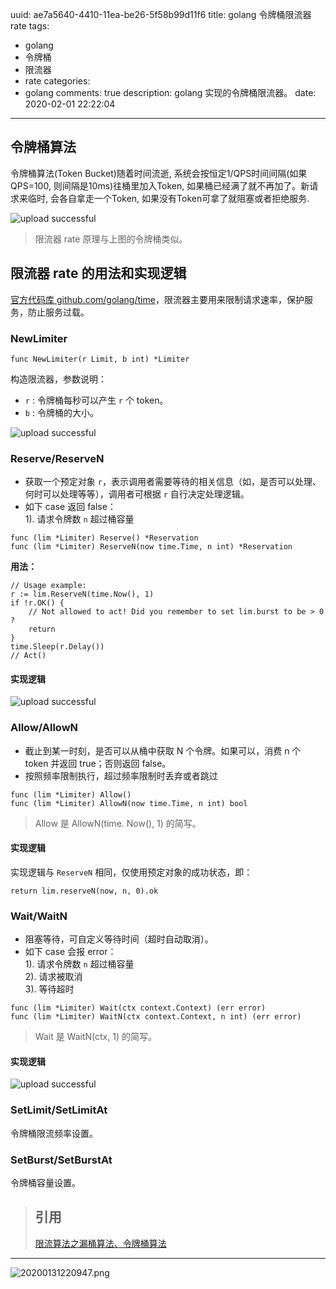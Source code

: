 uuid: ae7a5640-4410-11ea-be26-5f58b99d11f6
title: golang 令牌桶限流器 rate
tags:
  - golang
  - 令牌桶
  - 限流器
  - rate
categories:
  - golang
comments: true
description: golang 实现的令牌桶限流器。
date: 2020-02-01 22:22:04
---
<!--more-->

## 令牌桶算法

令牌桶算法(Token Bucket)随着时间流逝, 系统会按恒定1/QPS时间间隔(如果QPS=100, 则间隔是10ms)往桶里加入Token, 如果桶已经满了就不再加了。新请求来临时, 会各自拿走一个Token, 如果没有Token可拿了就阻塞或者拒绝服务.

![upload successful](/images/leunggeorge.github.io-image-4.png)

> 限流器 rate 原理与上图的令牌桶类似。

## 限流器 rate 的用法和实现逻辑

[官方代码库 github.com/golang/time](https://github.com/golang/time)，限流器主要用来限制请求速率，保护服务，防止服务过载。

### NewLimiter
```
func NewLimiter(r Limit, b int) *Limiter
```

构造限流器，参数说明：  
* `r` : 令牌桶每秒可以产生 `r` 个 token。  
* `b` : 令牌桶的大小。

![upload successful](/images/leunggeorge.github.io-image-8.png)

### Reserve/ReserveN

* 获取一个预定对象 `r`，表示调用者需要等待的相关信息（如，是否可以处理、何时可以处理等等），调用者可根据 `r` 自行决定处理逻辑。
* 如下 case 返回 false：    
  1). 请求令牌数 `n` 超过桶容量   

```
func (lim *Limiter) Reserve() *Reservation
func (lim *Limiter) ReserveN(now time.Time, n int) *Reservation
```

**用法：**

```
// Usage example:
r := lim.ReserveN(time.Now(), 1)
if !r.OK() {
    // Not allowed to act! Did you remember to set lim.burst to be > 0 ?
    return
}
time.Sleep(r.Delay())
// Act()
```

#### 实现逻辑

![upload successful](/images/leunggeorge.github.io-image-5.png)

### Allow/AllowN

* 截止到某一时刻，是否可以从桶中获取 N 个令牌。如果可以，消费 n 个 token 并返回 true；否则返回 false。 
* 按照频率限制执行，超过频率限制时丢弃或者跳过

```
func (lim *Limiter) Allow()
func (lim *Limiter) AllowN(now time.Time, n int) bool
```

> Allow 是 AllowN(time. Now(), 1) 的简写。

#### 实现逻辑

实现逻辑与 `ReserveN` 相同，仅使用预定对象的成功状态，即：

```
return lim.reserveN(now, n, 0).ok
```

### Wait/WaitN 

* 阻塞等待，可自定义等待时间（超时自动取消）。
* 如下 case 会报 error：  
  1). 请求令牌数 `n` 超过桶容量    
  2). 请求被取消   
  3). 等待超时   

```
func (lim *Limiter) Wait(ctx context.Context) (err error)
func (lim *Limiter) WaitN(ctx context.Context, n int) (err error)
```

> Wait 是 WaitN(ctx, 1) 的简写。

#### 实现逻辑

![upload successful](/images/leunggeorge.github.io-image-6.png)

### SetLimit/SetLimitAt

令牌桶限流频率设置。

### SetBurst/SetBurstAt

令牌桶容量设置。

> ## 引用
> [限流算法之漏桶算法、令牌桶算法](https://blog.csdn.net/skiof007/article/details/81302566)  

---

![20200131220947.png](/images/20200131220947.png)

<link rel="stylesheet" href="http://yandex.st/highlightjs/6.1/styles/default.min.css">
<script src="http://yandex.st/highlightjs/6.1/highlight.min.js"></script>
<script>
hljs.tabReplace = ' '; 
hljs.initHighlightingOnLoad(); 
</script>

<!-- > 来源：[https://leunggeorge.github.io/](https://leunggeorge.github.io/)   -->
